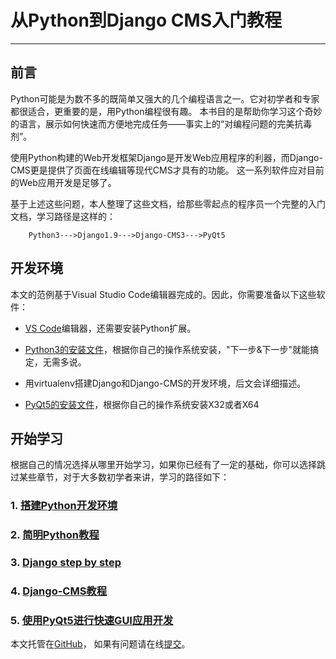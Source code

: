 # 从Python到Django CMS入门教程
--------------------------------------------------

## 前言

Python可能是为数不多的既简单又强大的几个编程语言之一。它对初学者和专家都很适合，更重要的是，用Python编程很有趣。
本书目的是帮助你学习这个奇妙的语言，展示如何快速而方便地完成任务——事实上的“对编程问题的完美抗毒剂”。

使用Python构建的Web开发框架Django是开发Web应用程序的利器，而Django-CMS更是提供了页面在线编辑等现代CMS才具有的功能。
这一系列软件应对目前的Web应用开发是足够了。


基于上述这些问题，本人整理了这些文档，给那些零起点的程序员一个完整的入门文档，学习路径是这样的：

```
  	Python3--->Django1.9--->Django-CMS3--->PyQt5
```

## 开发环境

本文的范例基于Visual Studio Code编辑器完成的。因此，你需要准备以下这些软件：

* [VS Code](https://code.visualstudio.com/)编辑器，还需要安装Python扩展。

* [Python3的安装文件](https://www.python.org/downloads/)，根据你自己的操作系统安装，"下一步&下一步"就能搞定，无需多说。

* 用virtualenv搭建Django和Django-CMS的开发环境，后文会详细描述。

* [PyQt5的安装文件](https://sourceforge.net/projects/pyqt/)，根据你自己的操作系统安装X32或者X64

## 开始学习

根据自己的情况选择从哪里开始学习，如果你已经有了一定的基础，你可以选择跳过某些章节，对于大多数初学者来讲，学习的路径如下：

### 1. [搭建Python开发环境](introduction/index.md)
### 2. [简明Python教程](a-byte-of-python3/index.md)
### 3. [Django step by step](django-step-by-step/index.md)
### 4. [Django-CMS教程](django-cms/index.md)
### 5. [使用PyQt5进行快速GUI应用开发](pyqt5/index.md)

本文托管在[GitHub](https://github.com/borisliu/from-python-to-django)，
如果有问题请在线[提交](https://github.com/borisliu/from-python-to-django/issues)。
